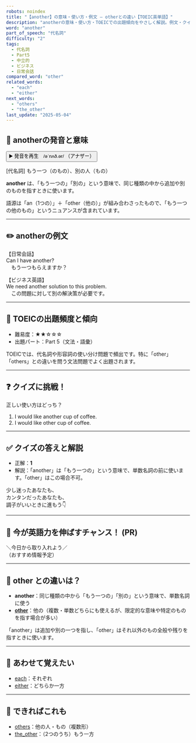 ```yaml
---
robots: noindex
title: "【another】の意味・使い方・例文 ― otherとの違い【TOEIC英単語】"
description: "anotherの意味・使い方・TOEICでの出題傾向をやさしく解説。例文・クイズ付きでotherとの違いもわかりやすく学べます。"
word: "another"
part_of_speech: "代名詞"
difficulty: "2"
tags:
  - 代名詞
  - Part5
  - 中立的
  - ビジネス
  - 日常会話
compared_word: "other"
related_words:
  - "each"
  - "either"
next_words:
  - "others"
  - "the_other"
last_update: "2025-05-04"
---
```


## 🔰 anotherの発音と意味

<button class="play-audio" onclick="playTTS('another')">
  <span class="play-audio-main">
    ▶️ 発音を再生　/əˈnʌð.ər/
  </span>
  <span class="play-audio-sub">
    （アナザー）
  </span>
</button>

[代名詞] もう一つ（のもの）、別の人（もの）

**another** は、「もう一つの」「別の」という意味で、同じ種類の中から追加や別のものを指すときに使います。

語源は「an（1つの）」＋「other（他の）」が組み合わさったもので、「もう一つの他のもの」というニュアンスが含まれています。

---

## ✏️ anotherの例文

【日常会話】  
Can I have another?  
　もう一つもらえますか？

【ビジネス英語】  
We need another solution to this problem.  
　この問題に対して別の解決策が必要です。

---

## 🎯 TOEICの出題頻度と傾向

- 難易度：★★☆☆☆
- 出題パート：Part 5（文法・語彙）

TOEICでは、代名詞や形容詞の使い分け問題で頻出です。特に「other」「others」との違いを問う文法問題でよく出題されます。

---

## ❓ クイズに挑戦！

正しい使い方はどっち？

1. I would like another cup of coffee.  
2. I would like other cup of coffee.

---

## ✅ クイズの答えと解説

- 正解：**1**
- 解説：「another」は「もう一つの」という意味で、単数名詞の前に使います。「other」はこの場合不可。

少し迷ったあなたも、  
カンタンだったあなたも、  
調子がいいときに進もう👇️

---

## 🚀 今が英語力を伸ばすチャンス！ (PR)

<div class="info-center">
＼今日から取り入れよう／<br>  
（おすすめ情報予定）
</div>

---

## 🤔  other との違いは？

- **another**：同じ種類の中から「もう一つの」「別の」という意味で、単数名詞に使う
- **[other](/other)**：他の（複数・単数どちらにも使えるが、限定的な意味や特定のものを指す場合が多い）

「another」は追加や別の一つを指し、「other」はそれ以外のもの全般や残りを指すときに使います。

---

## 🧩 あわせて覚えたい

- [each](/each)：それぞれ
- [either](/either)：どちらか一方

---

## 📖 できればこれも

- [others](/others)：他の人・もの（複数形）
- [the_other](/the_other)：（2つのうち）もう一方

<!-- cvid: aid19_bid21 -->
